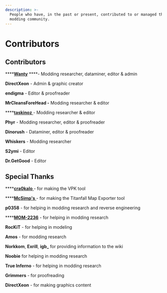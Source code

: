 ```yaml
---
description: >-
  People who have, in the past or present, contributed to or managed this wiki &
  modding community.
---
```


# Contributors

## Contributors

\*\*\*\*[**Wanty**](https://github.com/Wanty5883) ****- Modding researcher, dataminer, editor & admin

**DirectXeon** - Admin & graphic creator

**endigma** - Editor & proofreader

**MrCleansForeHead -** Modding researcher & editor

\*\*\*\*[**taskinoz** ](https://github.com/taskinoz)- Modding researcher & editor

**Phyr** - Modding researcher, editor & proofreader

**Dinorush** - Dataminer, editor & proofreader

**Whiskers** - Modding researcher

**S2ymi** - Editor

**Dr.GetGood** - Editor

## Special Thanks

\*\*\*\*[**cra0kalo** ](https://github.com/cra0kalo)- for making the VPK tool

\*\*\*\*[**McSimp's** ](https://github.com/McSimp)- for making the Titanfall Map Exporter tool

**p0358** - for helping in modding research and reverse engineering

\*\*\*\*[**MOM-2236**](https://github.com/mom-2236/) - for helping in modding research

**RocKiT** - for helping in modeling

**Amos** - for modding research

**Norkkom**, **Exrill**, **igb\_** for providing information to the wiki 

**Noobie** for helping in modding research

**True Inferno** - for helping in modding research

**Grimmers** - for proofreading

**DirectXeon** - for making graphics content

